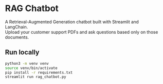 # RAG Chatbot

A Retrieval-Augmented Generation chatbot built with Streamlit and LangChain.  
Upload your customer support PDFs and ask questions based only on those documents.

## Run locally
```bash
python3 -m venv venv
source venv/bin/activate
pip install -r requirements.txt
streamlit run rag_chatbot.py
